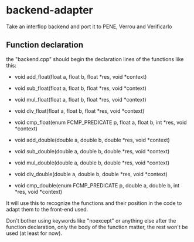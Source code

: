 # backend-adapter
Take an interflop backend and port it to PENE, Verrou and Verificarlo

## Function declaration

the "backend.cpp" should begin the declaration lines of the functions like this:

- void add_float(float a, float b, float *res, void *context)
- void sub_float(float a, float b, float *res, void *context)
- void mul_float(float a, float b, float *res, void *context)
- void div_float(float a, float b, float *res, void *context)
- void cmp_float(enum FCMP_PREDICATE p, float a, float b, int *res, void *context)

- void add_double(double a, double b, double *res, void *context)
- void sub_double(double a, double b, double *res, void *context)
- void mul_double(double a, double b, double *res, void *context)
- void div_double(double a, double b, double *res, void *context)
- void cmp_double(enum FCMP_PREDICATE p, double a, double b, int *res, void *context)

It will use this to recognize the functions and their position in the code to adapt them to the front-end used.

Don't bother using keywords like "noexcept" or anything else after the function declaration, only the body of the function matter, the rest won't be used (at least for now).